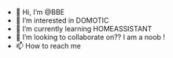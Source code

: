 - 👋 Hi, I’m @BBE
- 👀 I’m interested in DOMOTIC
- 🌱 I’m currently learning HOMEASSISTANT
- 💞️ I’m looking to collaborate on?? I am a noob !
- 📫 How to reach me 

<!---
This is a ✨ special ✨ repository because its `README.md` (this file) appears on your GitHub profile.
You can click the Preview link to take a look at your changes.
--->
